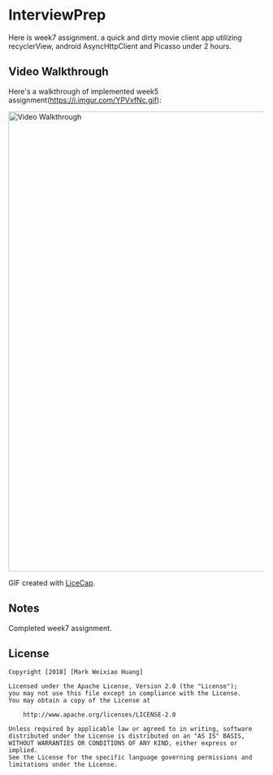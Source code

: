 # InterviewPrep
Here is week7 assignment. a quick and dirty movie client app utilizing recyclerView, android AsyncHttpClient and Picasso under 2 hours.

## Video Walkthrough

Here's a walkthrough of implemented week5 assignment(https://i.imgur.com/YPVxfNc.gif):

<img src='https://i.imgur.com/YPVxfNc.gif' title='Video Walkthrough' width='905' alt='Video Walkthrough' />

GIF created with [LiceCap](http://www.cockos.com/licecap/).

## Notes

Completed week7 assignment.



## License

    Copyright [2018] [Mark Weixiao Huang]

    Licensed under the Apache License, Version 2.0 (the "License");
    you may not use this file except in compliance with the License.
    You may obtain a copy of the License at

        http://www.apache.org/licenses/LICENSE-2.0

    Unless required by applicable law or agreed to in writing, software
    distributed under the License is distributed on an "AS IS" BASIS,
    WITHOUT WARRANTIES OR CONDITIONS OF ANY KIND, either express or implied.
    See the License for the specific language governing permissions and
    limitations under the License.
